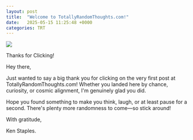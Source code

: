 ```yaml
---
layout: post
title:  "Welcome to TotallyRandomThoughts.com!"
date:   2025-05-15 11:25:48 +0000
categories: TRT
---
```

![][def]

Thanks for Clicking!

Hey there,

Just wanted to say a big thank you for clicking on the very first post at TotallyRandomThoughts.com! Whether you landed here by chance, curiosity, or cosmic alignment, I'm genuinely glad you did.

Hope you found something to make you think, laugh, or at least pause for a second. There's plenty more randomness to come—so stick around!

With gratitude,

Ken Staples. 



[def]: /images/Introphotologo.png